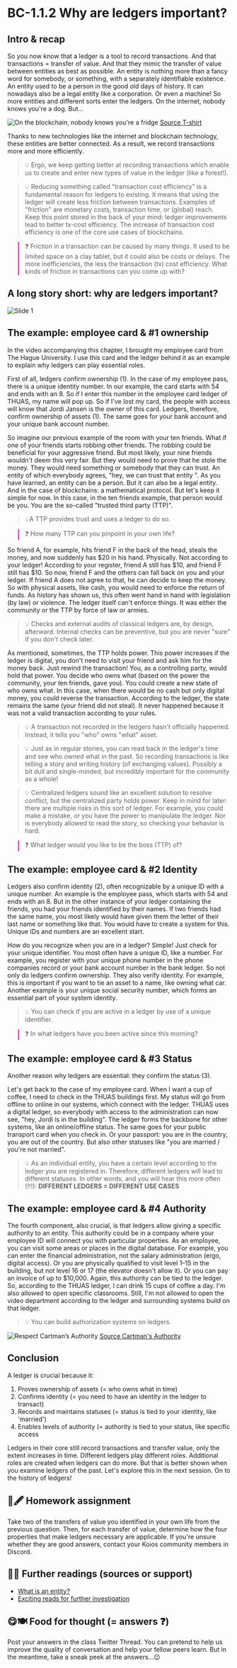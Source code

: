 # BC-1.1.2 Why are ledgers important?

## Intro & recap
So you now know that a ledger is a tool to record transactions. And that transactions = transfer of value. And that they mimic the transfer of value between entities as best as possible. An entity is nothing more than a fancy word for somebody, or something, with a separately identifiable existence. An entity used to be a person in the good old days of history. It can nowadays also be a legal entity like a corporation. Or even a machine! So more entities and different sorts enter the ledgers. On the internet, nobody knows you're a dog. But…

![On the blockchain, nobody knows you're a fridge](https://raw.githubusercontent.com/koiosonline/literature-images/main/blockchain-level1/BC-1-1-2-why-are-ledgers-important-imagefridge.jpeg)
[Source T-shirt](https://gendal.me/2013/10/23/on-the-blockchain-nobody-knows-youre-a-fridge/)

Thanks to new technologies like the internet and blockchain technology, these entities are better connected. As a result, we record transactions more and more efficiently.

> 💡 Ergo, we keep getting better at recording transactions which enable us to create and enter new types of value in the ledger (like a forest!).  

> 💡 Reducing something called "transaction cost efficiency" is a fundamental reason for ledgers to existing. It means that using the ledger will create less friction between transactions. Examples of "friction" are monetary costs, transaction time, or (global) reach. Keep this point stored in the back of your mind: ledger improvements lead to better tx-cost efficiency. The increase of transaction cost efficiency is one of the core use cases of blockchains.

<blockquote style="border-color: #ff0bac"> ❓ Friction in a transaction can be caused by many things. It used to be limited space on a clay tablet, but it could also be costs or delays. The more inefficiencies, the less the transaction (tx) cost efficiency. What kinds of friction in transactions can you come up with? </blockquote>

## A long story short: why are ledgers important? 
![Slide 1](https://raw.githubusercontent.com/koiosonline/literature-images/main/blockchain-level1/BC-1-1-2-why-are-ledgers-important-image1.png)


## The example: employee card & #1 ownership
In the video accompanying this chapter, I brought my employee card from The Hague University. I use this card and the ledger behind it as an example to explain why ledgers can play essential roles.

First of all, ledgers confirm ownership (1). In the case of my employee pass, there is a unique identity number. In our example, the card starts with 54 and ends with an 8. So if I enter this number in the employee card ledger of THUAS, my name will pop up. So if I've lost my card, the people with access will know that Jordi Jansen is the owner of this card. Ledgers, therefore, confirm ownership of assets (1). The same goes for your bank account and your unique bank account number.

So imagine our previous example of the room with your ten friends. What if one of your friends starts robbing other friends. The robbing could be beneficial for your aggressive friend. But most likely, your nine friends wouldn't deem this very fair. But they would need to prove that he stole the money. They would need something or somebody that they can trust. An entity of which everybody agrees, "hey, we can trust that entity ". As you have learned, an entity can be a person. But it can also be a legal entity. And in the case of blockchains: a mathematical protocol. But let's keep it simple for now. In this case, in the ten friends example, that person would be you. You are the so-called "trusted third party (TTP)".

>💡A TTP provides trust and uses a ledger to do so.

<blockquote style="border-color: #ff0bac"> ❓ How many TTP can you pinpoint in your own life? </blockquote>

So friend A, for example, hits friend F in the back of the head, steals the money, and now suddenly has $20 in his hand. Physically. Not according to your ledger! According to your register, friend A still has $10, and friend F still has $10. So now, friend F and the others can fall back on you and your ledger. If friend A does not agree to that, he can decide to keep the money. So with physical assets, like cash, you would need to enforce the return of funds. As history has shown us, this often went hand in hand with legislation (by law) or violence. The ledger itself can't enforce things. It was either the community or the TTP by force of law or armies. 

>💡 Checks and external audits of classical ledgers are, by design, afterward. Internal checks can be preventive, but you are never "sure" if you don't check later. 

As mentioned, sometimes, the TTP holds power. This power increases if the ledger is digital, you don't need to visit your friend and ask him for the money back. Just rewind the transaction! You, as a controlling party, would hold that power. You decide who owns what (based on the power the community, your ten friends, gave you). You could create a new state of who owns what. In this case, when there would be no cash but only digital money, you could reverse the transaction. According to the ledger, the state remains the same (your friend did not steal). It never happened because it was not a valid transaction according to your rules.

>💡 A transaction not recorded in the ledgers hasn't officially happened. Instead, it tells you "who" owns "what" asset.

>💡 Just as in regular stories, you can read back in the ledger's time and see who owned what in the past. So recording transactions is like telling a story and writing history (of exchanging values). Possibly a bit dull and single-minded, but incredibly important for the community as a whole!

>💡 Centralized ledgers sound like an excellent solution to resolve conflict, but the centralized party holds power. Keep in mind for later: there are multiple risks in this sort of ledger. For example, you could make a mistake, or you have the power to manipulate the ledger. Nor is everybody allowed to read the story, so checking your behavior is hard.

<blockquote style="border-color: #ff0bac"> ❓ What ledger would you like to be the boss (TTP) of? </blockquote>

## The example: employee card & #2 Identity
Ledgers also confirm identity (2), often recognizable by a unique ID with a unique number. An example is the employee pass, which starts with 54 and ends with an 8. But in the other instance of your ledger containing the friends, you had your friends identified by their names. If two friends had the same name, you most likely would have given them the letter of their last name or something like that. You would have to create a system for this. Unique IDs and numbers are an excellent start.

How do you recognize when you are in a ledger? Simple! Just check for your unique identifier. You most often have a unique ID, like a number. For example, you register with your unique phone number in the phone companies record or your bank account number in the bank ledger. So not only do ledgers confirm ownership. They also verify identity. For example, this is important if you want to tie an asset to a name, like owning what car. Another example is your unique social security number, which forms an essential part of your system identity.

> 💡 You can check if you are active in a ledger by use of a unique identifier.

<blockquote style="border-color: #ff0bac"> ❓ In what ledgers have you been active since this morning? </blockquote>

## The example: employee card & #3 Status
Another reason why ledgers are essential: they confirm the status (3).

Let's get back to the case of my employee card. When I want a cup of coffee, I need to check in the THUAS buildings first. My status will go from offline to online in our systems, which connect with the ledger. THUAS uses a digital ledger, so everybody with access to the administration can now see, "hey, Jordi is in the building". The ledger forms the backbone for other systems, like an online/offline status. The same goes for your public transport card when you check in. Or your passport: you are in the country, you are out of the country. But also other statuses like "you are married / you're not married".

> 💡 As an individual entity, you have a certain level according to the ledger you are registered in. Therefore, different ledgers will lead to different statuses. In other words, and you will hear this more often (!!!): **DIFFERENT LEDGERS = DIFFERENT USE CASES**

## The example: employee card & #4 Authority
The fourth component, also crucial, is that ledgers allow giving a specific authority to an entity. This authority could be in a company where your employee ID will connect you with particular properties. As an employee, you can visit some areas or places in the digital database. For example, you can enter the financial administration, not the salary administration (ergo, digital access). Or you are physically qualified to visit level 1–15 in the building, but not level 16 or 17 (the elevator doesn't allow it). Or you can pay an invoice of up to $10,000. Again, this authority can be tied to the ledger. So, according to the THUAS ledger, I can drink 15 cups of coffee a day. I'm also allowed to open specific classrooms. Still, I'm not allowed to open the video department according to the ledger and surrounding systems build on that ledger.

> 💡 You can build authorization systems on ledgers.

![Respect Cartman’s Authority](https://raw.githubusercontent.com/koiosonline/literature-images/main/blockchain-level1/BC-1-1-2-why-are-ledgers-important-imagecartman.jpg)
[Source Cartman's Authority](http://1.images.southparkstudios.com/blogs/southparkstudios.com/files/2014/05/0203_authoritah1.jpg?quality=0.8)

## Conclusion
A ledger is crucial because it:

1. Proves ownership of assets (= who owns what in time)
2. Confirms identity (= you need to have an identity in the ledger to transact) 
3. Records and maintains statuses (= status is tied to your identity, like 'married')
4. Enables levels of authority (= authority is tied to your status, like specific access

Ledgers in their core still record transactions and transfer value, only the extent increases in time. Different ledgers play different roles. Additional roles are created when ledgers can do more. But that is better shown when you examine ledgers of the past. Let's explore this in the next session. On to the history of ledgers!

## 📖🖋 Homework assignment 
Take two of the transfers of value you identified in your own life from the previous question. Then, for each transfer of value, determine how the four properties that make ledgers necessary are applicable. If you're unsure whether they are good answers, contact your Koios community members in Discord.

## 📓🤓 Further readings (sources or support) 
* [What is an entity?](https://www.techopedia.com/definition/14360/entity-computing)
* [Exciting reads for further investigation](http://chrisberg.org/category/working-paper/page/2/)

## 😋🍽️ Food for thought (= answers ❓)
Post your answers in the class Twitter Thread. You can pretend to help us improve the quality of conversation and help your fellow peers learn. But in the meantime, take a sneak peek at the answers…😉